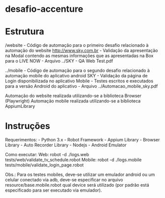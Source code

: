 # desafio-accenture

# Estrutura

/website
    - Código de automação para o primeiro desafio relacionado à automação do website http://www.sky.com.br
    - Validação da apresentação na Modal contendo as mesmas informações que as apresentadas na Box para o LIVE NOW
    - Arquivo ../SKY - QA Web Test.pdf

../mobile
    - Código de automação para o segundo desafio relacionado à automação mobile do aplicativo android SKY
    - Validação da página de Login disponibilizada no aplicativo Mobile
    - Testes escritos e executados para a versão Android do aplicativo
    - Arquivo ../Automacao_mobile_sky.pdf

Automação do website realizada utilizando-se a biblioteca Browser (Playwright)
Automação mobile realizada utilizando-se a biblioteca AppiumLibrary

# Instruções
Requerimentos:
    - Python 3.x
    - Robot Framework
    - Appium Library
    - Browser Library
    - Auto Recorder Library
    - Nodejs
    - Android Emulator

Como executar:
Web: robot -d ./logs.web tests/web/validate_tv_schedule.robot
Mobile: robot -d ./logs.mobile tests/mobile/validate_login_page.robot

Obs.: Para os testes mobiles, deve-se utilizar um emulador android ou um celular conectado via adb, deve-se especificar no arquivo resource/base.mobile.robot qual device será utilizado (por padrão está especificado para ser executado via emulador).